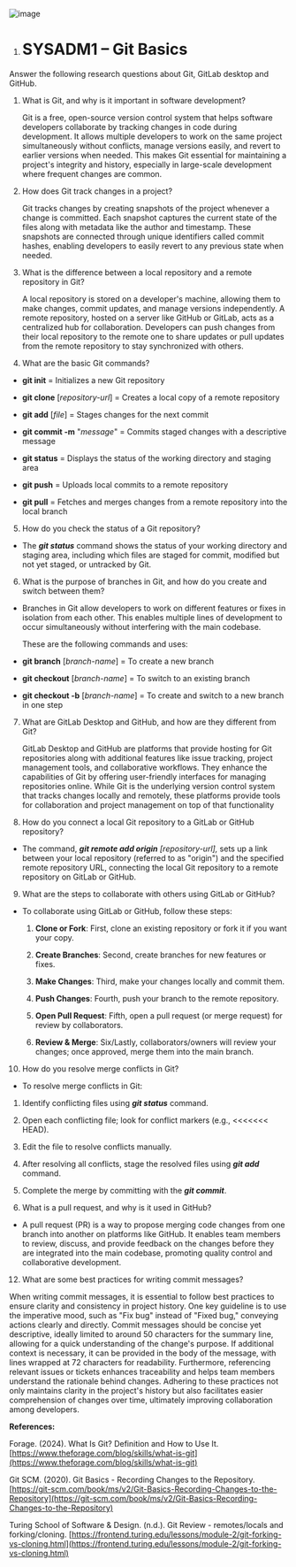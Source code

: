 ![image](https://github.com/user-attachments/assets/418fbb1c-5830-4dab-a04a-c06ead3fa925)

1. # SYSADM1 – Git Basics

Answer the following research questions about Git, GitLab desktop and GitHub.

1. What is Git, and why is it important in software development?

   Git is a free, open-source version control system that helps software developers collaborate by tracking changes in code during development. It allows multiple developers to work on the same project simultaneously without conflicts, manage versions easily, and revert to earlier versions when needed. This makes Git essential for maintaining a project's integrity and history, especially in large-scale development where frequent changes are common.


2. How does Git track changes in a project?

   Git tracks changes by creating snapshots of the project whenever a change is committed. Each snapshot captures the current state of the files along with metadata like the author and timestamp. These snapshots are connected through unique identifiers called commit hashes, enabling developers to easily revert to any previous state when needed.


3. What is the difference between a local repository and a remote repository in Git?

   A local repository is stored on a developer's machine, allowing them to make changes, commit updates, and manage versions independently. A remote repository, hosted on a server like GitHub or GitLab, acts as a centralized hub for collaboration. Developers can push changes from their local repository to the remote one to share updates or pull updates from the remote repository to stay synchronized with others.

   

4. What are the basic Git commands? 

- **git init** \= Initializes a new Git repository

- **git clone** \[*repository-url*\] \= Creates a local copy of a remote repository

- **git add** \[*file*\] \= Stages changes for the next commit

- **git commit \-m** "*message*" \= Commits staged changes with a descriptive message

- **git status** \= Displays the status of the working directory and staging area

- **git push** \= Uploads local commits to a remote repository

- **git pull** \= Fetches and merges changes from a remote repository into the local branch


5. How do you check the status of a Git repository? 

- The ***git status*** command shows the status of your working directory and staging area, including which files are staged for commit, modified but not yet staged, or untracked by Git.


6. What is the purpose of branches in Git, and how do you create and switch between them?

- Branches in Git allow developers to work on different features or fixes in isolation from each other. This enables multiple lines of development to occur simultaneously without interfering with the main codebase.

  These are the following commands and uses:

- **git branch** \[*branch-name*\] \= To create a new branch

- **git checkout** \[*branch-name*\] \= To switch to an existing branch

- **git checkout \-b** \[*branch-name*\] \= To create and switch to a new branch in one step


7. What are GitLab Desktop and GitHub, and how are they different from Git?

   GitLab Desktop and GitHub are platforms that provide hosting for Git repositories along with additional features like issue tracking, project management tools, and collaborative workflows. They enhance the capabilities of Git by offering user-friendly interfaces for managing repositories online. While Git is the underlying version control system that tracks changes locally and remotely, these platforms provide tools for collaboration and project management on top of that functionality


8. How do you connect a local Git repository to a GitLab or GitHub repository?

- The command, ***git remote add origin** \[repository-url\],* sets up a link between your local repository (referred to as "origin") and the specified remote repository URL, connecting the local Git repository to a remote repository on GitLab or GitHub.

9. What are the steps to collaborate with others using GitLab or GitHub?	

- To collaborate using GitLab or GitHub, follow these steps:

  1. **Clone or Fork**: First, clone an existing repository or fork it if you want your copy.

  2. **Create Branches**: Second, create branches for new features or fixes.

  3. **Make Changes**: Third, make your changes locally and commit them.

  4. **Push Changes**: Fourth, push your branch to the remote repository.

  5. **Open Pull Request**: Fifth, open a pull request (or merge request) for review by collaborators.

  6. **Review & Merge**: Six/Lastly, collaborators/owners will review your changes; once approved, merge them into the main branch. 

10. How do you resolve merge conflicts in Git?

- To resolve merge conflicts in Git:

1. Identify conflicting files using ***git status*** command.

2. Open each conflicting file; look for conflict markers (e.g., \<\<\<\<\<\<\< HEAD).

3. Edit the file to resolve conflicts manually.

4. After resolving all conflicts, stage the resolved files using ***git add*** command.

5. Complete the merge by committing with the ***git commit***.

   

11. What is a pull request, and why is it used in GitHub?

- A pull request (PR) is a way to propose merging code changes from one branch into another on platforms like GitHub. It enables team members to review, discuss, and provide feedback on the changes before they are integrated into the main codebase, promoting quality control and collaborative development.

12. What are some best practices for writing commit messages?

   When writing commit messages, it is essential to follow best practices to ensure clarity and consistency in project history. One key guideline is to use the imperative mood, such as "Fix bug" instead of "Fixed bug," conveying actions clearly and directly. Commit messages should be concise yet descriptive, ideally limited to around 50 characters for the summary line, allowing for a quick understanding of the change's purpose. If additional context is necessary, it can be provided in the body of the message, with lines wrapped at 72 characters for readability. Furthermore, referencing relevant issues or tickets enhances traceability and helps team members understand the rationale behind changes. Adhering to these practices not only maintains clarity in the project's history but also facilitates easier comprehension of changes over time, ultimately improving collaboration among developers.

**References:**

Forage. (2024). What Is Git? Definition and How to Use It. [https://www.theforage.com/blog/skills/what-is-git](https://www.theforage.com/blog/skills/what-is-git)

Git SCM. (2020). Git Basics \- Recording Changes to the Repository. [https://git-scm.com/book/ms/v2/Git-Basics-Recording-Changes-to-the-Repository](https://git-scm.com/book/ms/v2/Git-Basics-Recording-Changes-to-the-Repository)

Turing School of Software & Design. (n.d.). Git Review \- remotes/locals and forking/cloning. [https://frontend.turing.edu/lessons/module-2/git-forking-vs-cloning.html](https://frontend.turing.edu/lessons/module-2/git-forking-vs-cloning.html)

